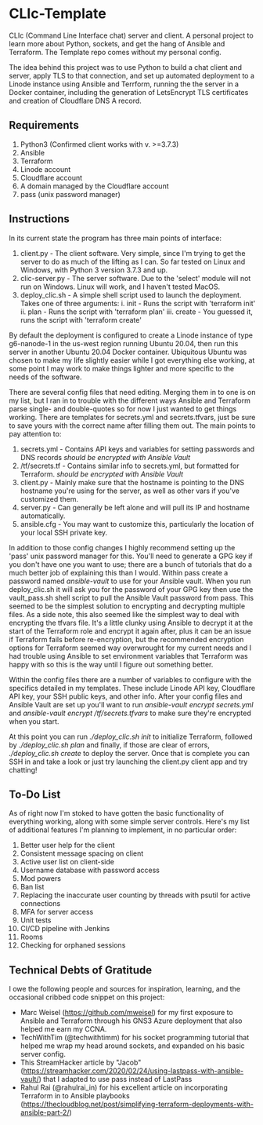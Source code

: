 # CLIc-Template
CLIc (Command Line Interface chat) server and client. A personal project to learn more about Python, sockets, and get the hang of Ansible and Terraform. The Template repo comes without my personal config.

The idea behind this project was to use Python to build a chat client and server, apply TLS to that connection, and set up automated deployment to a Linode instance using Ansible and Terrform, running the the server in a Docker container, including the generation of LetsEncrypt TLS certificates and creation of Cloudflare DNS A record.

## Requirements
  1. Python3 (Confirmed client works with v. >=3.7.3)
  2. Ansible
  3. Terraform
  4. Linode account
  5. Cloudflare account
  6. A domain managed by the Cloudflare account
  7. pass (unix password manager)

## Instructions
In its current state the program has three main points of interface:
  1. client.py - The client software. Very simple, since I'm trying to get the server to do as much of the lifting as I can. So far tested on Linux and Windows, with Python 3 version 3.7.3 and up.
  2. clic-server.py - The server software. Due to the 'select' module will not run on Windows. Linux will work, and I haven't tested MacOS.
  3. deploy_clic.sh - A simple shell script used to launch the deployment. Takes one of three arguments:
      i. init   - Runs the script with 'terraform init'
     ii. plan   - Runs the script with 'terraform plan'
    iii. create - You guessed it, runs the script with 'terraform create'

By default the deployment is configured to create a Linode instance of type g6-nanode-1 in the us-west region running Ubuntu 20.04, then run this server in another Ubuntu 20.04 Docker container. Ubiquitous Ubuntu was chosen to make my life slightly easier while I got everything else working, at some point I may work to make things lighter and more specific to the needs of the software.

There are several config files that need editing. Merging them in to one is on my list, but I ran in to trouble with the different ways Ansible and Terraform parse single- and double-quotes so for now I just wanted to get things working. There are templates for secrets.yml and secrets.tfvars, just be sure to save yours with the correct name after filling them out. The main points to pay attention to:
  1. secrets.yml - Contains API keys and variables for setting passwords and DNS records *should be encrypted with Ansible Vault*
  2. /tf/secrets.tf - Contains similar info to secrets.yml, but formatted for Terraform. *should be encrypted with Ansible Vault*
  3. client.py - Mainly make sure that the hostname is pointing to the DNS hostname you're using for the server, as well as other vars if you've customized them.
  4. server.py - Can generally be left alone and will pull its IP and hostname automatically.
  5. ansible.cfg - You may want to customize this, particularly the location of your local SSH private key.

In addition to those config changes I highly recommend setting up the 'pass' unix password manager for this. You'll need to generate a GPG key if you don't have one you want to use; there are a bunch of tutorials that do a much better job of explaining this than I would. Within pass create a password named *ansible-vault* to use for your Ansible vault. When you run deploy_clic.sh it will ask you for the password of your GPG key then use the vault_pass.sh shell script to pull the Ansible Vault password from pass. This seemed to be the simplest solution to encrypting and decrypting multiple files. As a side note, this also seemed like the simplest way to deal with encrypting the tfvars file. It's a little clunky using Ansible to decrypt it at the start of the Terraform role and encrypt it again after, plus it can be an issue if Terraform fails before re-encryption, but the recommended encryption options for Terraform seemed way  overwrought for my current needs and I had trouble using Ansible to set environment variables that Terraform was happy with so this is the way until I figure out something better.

Within the config files there are a number of variables to configure with the specifics detailed in my templates. These include Linode API key, Cloudflare API key, your SSH public keys, and other info. After your config files and Ansible Vault are set up you'll want to run *ansible-vault encrypt secrets.yml* and *ansible-vault encrypt /tf/secrets.tfvars* to make sure they're encrypted when you start.

At this point you can run *./deploy_clic.sh init* to initialize Terraform, followed by *./deploy_clic.sh plan* and finally, if those are clear of errors, *./deploy_clic.sh create* to deploy the server. Once that is complete you can SSH in and take a look or just try launching the client.py client app and try chatting!

## To-Do List
As of right now I'm stoked to have gotten the basic functionality of everything working, along with some simple server controls. Here's my list of additional features I'm planning to implement, in no particular order:
  1. Better user help for the client
  2. Consistent message spacing on client
  3. Active user list on client-side
  4. Username database with password access
  5. Mod powers
  6. Ban list
  7. Replacing the inaccurate user counting by threads with psutil for active connections
  8. MFA for server access
  9. Unit tests
  10. CI/CD pipeline with Jenkins
  11. Rooms
  12. Checking for orphaned sessions

## Technical Debts of Gratitude
I owe the following people and sources for inspiration, learning, and the occasional cribbed code snippet on this project:

- Marc Weisel (https://github.com/mweisel) for my first exposure to Ansible and Terraform through his GNS3 Azure deployment that also helped me earn my CCNA.
- TechWithTim (@techwithtimm) for his socket programming tutorial that helped me wrap my head around sockets, and expanded on his basic server config.
- This StreamHacker article by "Jacob" (https://streamhacker.com/2020/02/24/using-lastpass-with-ansible-vault/) that I adapted to use pass instead of LastPass
- Rahul Rai (@rahulrai_in) for his excellent article on incorporating Terraform in to Ansible playbooks (https://thecloudblog.net/post/simplifying-terraform-deployments-with-ansible-part-2/)


